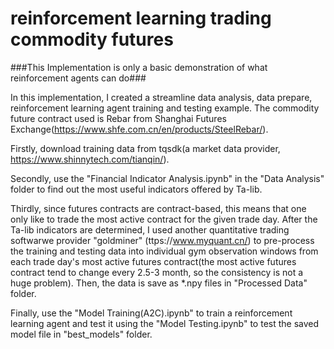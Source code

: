 # reinforcement learning trading commodity futures
###This Implementation is only a basic demonstration of what reinforcement agents can do###

In this implementation, I created a streamline data analysis, data prepare, reinforcement learning agent training and testing example. The commodity future contract used is Rebar from Shanghai Futures Exchange(https://www.shfe.com.cn/en/products/SteelRebar/). 


Firstly, download training data from tqsdk(a market data provider, https://www.shinnytech.com/tianqin/).

Secondly, use the "Financial Indicator Analysis.ipynb" in the "Data Analysis" folder to find out the most useful indicators offered by Ta-lib.

Thirdly, since futures contracts are contract-based, this means that one only like to trade the most active contract for the given trade day. After the Ta-lib indicators are determined, I used another quantitative trading softwarwe provider "goldminer" (ttps://www.myquant.cn/) to pre-process the training and testing data into individual gym observation windows from each trade day's most active futures contract(the most active futures contract tend to change every 2.5-3 month, so the consistency is not a huge problem). Then, the data is save as *.npy files in "Processed Data" folder.

Finally, use the "Model Training(A2C).ipynb" to train a reinforcement learning agent and test it using the "Model Testing.ipynb" to test the saved model file in "best_models" folder.
